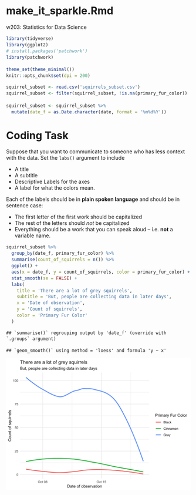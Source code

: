 make\_it\_sparkle.Rmd
================
w203: Statistics for Data Science

``` r
library(tidyverse)
library(ggplot2)
# install.packages('patchwork')
library(patchwork)

theme_set(theme_minimal())
knitr::opts_chunk$set(dpi = 200)
```

``` r
squirrel_subset <- read.csv('squirrels_subset.csv')
squirrel_subset <- filter(squirrel_subset, !is.na(primary_fur_color))

squirrel_subset <- squirrel_subset %>%
  mutate(date_f = as.Date.character(date, format = '%m%d%Y'))
```

# Coding Task

Suppose that you want to communicate to someone who has less context
with the data. Set the `labs()` argument to include

  - A title
  - A subtitle
  - Descriptive Labels for the axes
  - A label for what the colors mean.

Each of the labels should be in **plain spoken language** and should be
in sentence case:

  - The first letter of the first work should be capitalized
  - The rest of the letters should *not* be capitalized
  - Everything should be a work that you can speak aloud – i.e. **not**
    a variable name.

<!-- end list -->

``` r
squirrel_subset %>%  
  group_by(date_f, primary_fur_color) %>%  
  summarise(count_of_squirrels = n()) %>%  
  ggplot() + 
  aes(x = date_f, y = count_of_squirrels, color = primary_fur_color) + 
  stat_smooth(se = FALSE) + 
  labs(
    title = 'There are a lot of grey squirrels',
    subtitle = 'But, people are collecting data in later days',
    x = 'Date of observation', 
    y = 'Count of squirrels', 
    color = 'Primary Fur Color'
  )
```

    ## `summarise()` regrouping output by 'date_f' (override with `.groups` argument)

    ## `geom_smooth()` using method = 'loess' and formula 'y ~ x'

![](make_it_sparkle_solution_files/figure-gfm/coding%20task-1.png)<!-- -->
